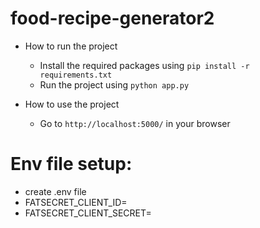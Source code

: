 ﻿# food-recipe-generator2
- How to run the project
  - Install the required packages using `pip install -r requirements.txt`
  - Run the project using `python app.py`

- How to use the project

    - Go to `http://localhost:5000/` in your browser
 
# Env file setup:
- create .env file
- FATSECRET_CLIENT_ID=
- FATSECRET_CLIENT_SECRET=
